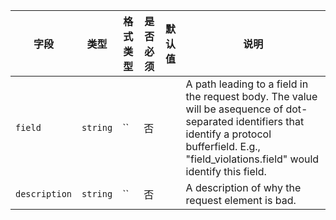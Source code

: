 | 字段 | 类型 | 格式类型 | 是否必须 | 默认值 | 说明 |
|---|---|---|---|---|---|
| `field` | `string` | `` | 否 |  | A path leading to a field in the request body. The value will be asequence of dot-separated identifiers that identify a protocol bufferfield. E.g., "field_violations.field" would identify this field. |
| `description` | `string` | `` | 否 |  | A description of why the request element is bad. |
